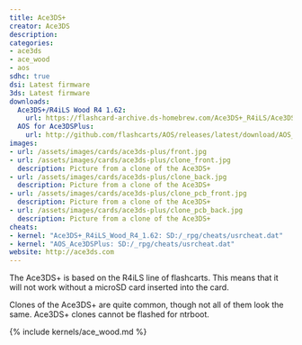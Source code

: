 ```yaml
---
title: Ace3DS+
creator: Ace3DS
description:
categories:
- ace3ds
- ace_wood
- aos
sdhc: true
dsi: Latest firmware
3ds: Latest firmware
downloads:
  Ace3DS+/R4iLS Wood R4 1.62:
    url: https://flashcard-archive.ds-homebrew.com/Ace3DS+_R4iLS/Ace3DS+_R4iLS_Wood_R4_1.62.zip
  AOS for Ace3DSPlus:
    url: http://github.com/flashcarts/AOS/releases/latest/download/AOS_Ace3DSPlus.zip
images:
- url: /assets/images/cards/ace3ds-plus/front.jpg
- url: /assets/images/cards/ace3ds-plus/clone_front.jpg
  description: Picture from a clone of the Ace3DS+
- url: /assets/images/cards/ace3ds-plus/clone_back.jpg
  description: Picture from a clone of the Ace3DS+
- url: /assets/images/cards/ace3ds-plus/clone_pcb_front.jpg
  description: Picture from a clone of the Ace3DS+
- url: /assets/images/cards/ace3ds-plus/clone_pcb_back.jpg
  description: Picture from a clone of the Ace3DS+
cheats: 
- kernel: "Ace3DS+_R4iLS_Wood_R4_1.62: SD:/_rpg/cheats/usrcheat.dat"
- kernel: "AOS_Ace3DSPlus: SD:/_rpg/cheats/usrcheat.dat"
website: http://ace3ds.com
---
```


The Ace3DS+ is based on the R4iLS line of flashcarts. This means that it will not work without a microSD card inserted into the card.

Clones of the Ace3DS+ are quite common, though not all of them look the same. Ace3DS+ clones cannot be flashed for ntrboot.

{% include kernels/ace_wood.md %}